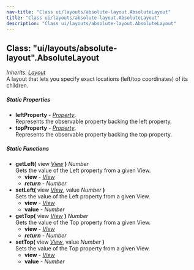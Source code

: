 ```yaml
---
nav-title: "Class ui/layouts/absolute-layout.AbsoluteLayout"
title: "Class ui/layouts/absolute-layout.AbsoluteLayout"
description: "Class ui/layouts/absolute-layout.AbsoluteLayout"
---
```

## Class: "ui/layouts/absolute-layout".AbsoluteLayout  
_Inherits:_ [_Layout_](../../../ui/layouts/layout/Layout.md)  
A layout that lets you specify exact locations (left/top coordinates) of its children.

##### Static Properties
 - **leftProperty** - [_Property_](../../../ui/core/dependency-observable/Property.md).    
  Represents the observable property backing the left property.
 - **topProperty** - [_Property_](../../../ui/core/dependency-observable/Property.md).    
  Represents the observable property backing the top property.

##### Static Functions
 - **getLeft(** view [_View_](../../../ui/core/view/View.md) **)** _Number_  
     Gets the value of the Left property from a given View.
   - **view** - [_View_](../../../ui/core/view/View.md)
   - _**return**_ - _Number_
 - **setLeft(** view [_View_](../../../ui/core/view/View.md), value _Number_ **)**  
     Sets the value of the Left property from a given View.
   - **view** - [_View_](../../../ui/core/view/View.md)
   - **value** - _Number_
 - **getTop(** view [_View_](../../../ui/core/view/View.md) **)** _Number_  
     Gets the value of the Top property from a given View.
   - **view** - [_View_](../../../ui/core/view/View.md)
   - _**return**_ - _Number_
 - **setTop(** view [_View_](../../../ui/core/view/View.md), value _Number_ **)**  
     Sets the value of the Top property from a given View.
   - **view** - [_View_](../../../ui/core/view/View.md)
   - **value** - _Number_